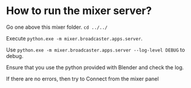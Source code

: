 # How to run the mixer server?

Go one above this mixer folder. `cd ../../`

Execute `python.exe -m mixer.broadcaster.apps.server`.

Use `python.exe -m mixer.broadcaster.apps.server --log-level DEBUG` to debug.

Ensure that you use the python provided with Blender and check the log.

If there are no errors, then try to Connect from the mixer panel
